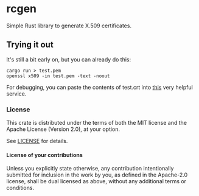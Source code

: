 # rcgen

Simple Rust library to generate X.509 certificates.

## Trying it out

It's still a bit early on, but you can already do this:

```
cargo run > test.pem
openssl x509 -in test.pem -text -noout
```

For debugging, you can paste the contents of test.crt into [this](https://lapo.it/asn1js/) very helpful service.

### License
[license]: #license

This crate is distributed under the terms of both the MIT license
and the Apache License (Version 2.0), at your option.

See [LICENSE](LICENSE) for details.

#### License of your contributions

Unless you explicitly state otherwise, any contribution intentionally submitted for
inclusion in the work by you, as defined in the Apache-2.0 license,
shall be dual licensed as above, without any additional terms or conditions.
